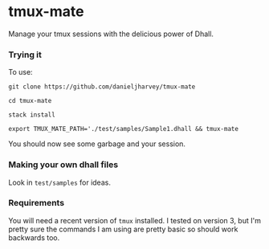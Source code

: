 # tmux-mate

Manage your tmux sessions with the delicious power of Dhall.

### Trying it

To use:

`git clone https://github.com/danieljharvey/tmux-mate`

`cd tmux-mate`

`stack install`

`export TMUX_MATE_PATH='./test/samples/Sample1.dhall && tmux-mate`

You should now see some garbage and your session.

### Making your own dhall files

Look in `test/samples` for ideas.

### Requirements

You will need a recent version of `tmux` installed. I tested on version 3, but I'm pretty sure the commands I am using are pretty basic so should work backwards too.
